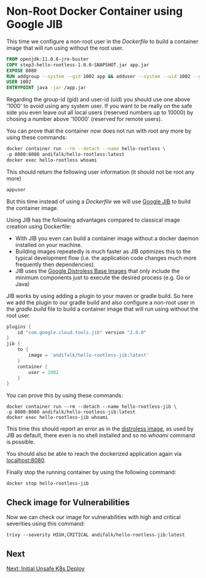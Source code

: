 # Non-Root Docker Container using Google JIB

This time we configure a non-root user in the _Dockerfile_ to build a container image that will run using
without the root user.

```dockerfile
FROM openjdk:11.0.6-jre-buster
COPY step3-hello-rootless-1.0.0-SNAPSHOT.jar app.jar
EXPOSE 8080
RUN addgroup --system --gid 1002 app && adduser --system --uid 1002 --gid 1002 appuser
USER 1002
ENTRYPOINT java -jar /app.jar
```

Regarding the group-id (gid) and user-id (uid) you should use one above '1000' to avoid using any system user.
If you want to be really on the safe side you even leave out all local users (reserved numbers up to 10000) by chosing a number above '10000' (reserved for remote users).

You can prove that the container now does not run with root any more by using these commands:

```bash
docker container run --rm --detach --name hello-rootless \
-p 8080:8080 andifalk/hello-rootless:latest
docker exec hello-rootless whoami
```

This should return the following user information (it should not be root any more)

```bash
appuser
```

But this time instead of using a _Dockerfile_ we will use [Google JIB](https://github.com/GoogleContainerTools/jib) to build the container image.

Using JIB has the following advantages compared to classical image creation using Dockerfile:  

* With JIB you even can build a container image without a docker daemon installed on your machine.
* Building images repeatedly is much faster as JIB optimizes this to the typical development flow (i.e. the application code changes much more frequently then dependencies).
* JIB uses the [Google Distroless Base Images](https://github.com/GoogleContainerTools/distroless) that only include the minimum components just to execute the desired process (e.g. Go or Java)

JIB works by using adding a plugin to your maven or gradle build.
So here we add the plugin to our gradle build and also configure a non-root user in the _gradle.build_ file to build a container image that will run using
without the root user.

```groovy
plugins {
    id "com.google.cloud.tools.jib" version "2.0.0"
}
jib {
    to {
        image = 'andifalk/hello-rootless-jib:latest'
    }
    container {
        user = 1002
    }
}
```
  
You can prove this by using these commands:

```shell
docker container run --rm --detach --name hello-rootless-jib \
-p 8080:8080 andifalk/hello-rootless-jib:latest
docker exec hello-rootless-jib whoami
```

This time this should report an error as in the [distroless image](https://github.com/GoogleContainerTools/distroless), as used by JIB as default, there even is no shell installed and so no _whoami_ command is possible.

You should also be able to reach the dockerized application again via [localhost:8080](http://localhost:8080).

Finally stop the running container by using the following command:

```shell
docker stop hello-rootless-jib
```

## Check image for Vulnerabilities

Now we can check our image for vulnerabilities with high and critical severities using this command:

```shell
trivy --severity HIGH,CRITICAL andifalk/hello-rootless-jib:latest
```

## Next

[Next: Initial Unsafe K8s Deploy](../step5-initial-k8s-deploy)

